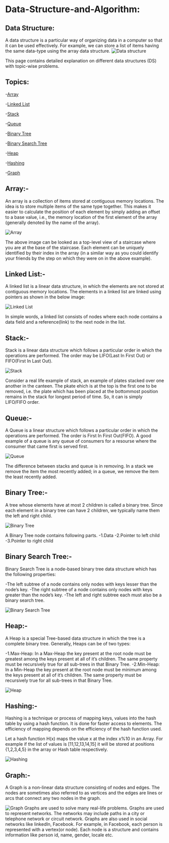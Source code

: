 # Data-Structure-and-Algorithm:

## Data Structure:

A data structure is a particular way of organizing data in a computer so that it can be used effectively.
For example, we can store a list of items having the same data-type using the array data structure.
![Data structure](https://upload.wikimedia.org/wikipedia/commons/0/03/Untitled-Diagram-183.png)

This page contains detailed explanation on different data structures (DS) with topic-wise problems.

## Topics:

-[Array](https://en.wikipedia.org/wiki/Array_data_structure)

-[Linked List](https://en.wikipedia.org/wiki/Linked_list)

-[Stack](https://en.wikipedia.org/wiki/Stack_(abstract_data_type))

-[Queue](https://en.wikipedia.org/wiki/Queue_(abstract_data_type))

-[Binary Tree](https://en.wikipedia.org/wiki/Binary_tree)

-[Binary Search Tree](https://en.wikipedia.org/wiki/Binary_search_tree)

-[Heap](https://en.wikipedia.org/wiki/Heap_(data_structure))

-[Hashing](https://en.wikipedia.org/wiki/Hash_table#Hashing)

-[Graph](https://en.wikipedia.org/wiki/Graph_(abstract_data_type))

## Array:-

An array is a collection of items stored at contiguous memory locations. The idea is to store multiple items of the same type together. This makes it easier to calculate the position of each element by simply adding an offset to a base value, i.e., the memory location of the first element of the array (generally denoted by the name of the array).

![Array](https://media.geeksforgeeks.org/wp-content/uploads/array-2.png)

The above image can be looked as a top-level view of a staircase where you are at the base of the staircase. Each element can be uniquely identified by their index in the array (in a similar way as you could identify your friends by the step on which they were on in the above example).

## Linked List:-

A linked list is a linear data structure, in which the elements are not stored at contiguous memory locations. The elements in a linked list are linked using pointers as shown in the below image:

![Linked List](https://media.geeksforgeeks.org/wp-content/cdn-uploads/gq/2013/03/Linkedlist.png)

In simple words, a linked list consists of nodes where each node contains a data field and a reference(link) to the next node in the list.

## Stack:-

Stack is a linear data structure which follows a particular order in which the  operations are performed. The order may be LIFO(Last In First Out) or FIFO(First In Last Out).

![Stack](https://media.geeksforgeeks.org/wp-content/cdn-uploads/gq/2013/03/stack.png)

Consider a real life example of stack, an example of plates stacked over one another in the canteen. The pkate ehich is at the top is  the first one to be removed, i.e. the plate which has been placed at the bottommost position remains in the stack for longest period of time. So, it can is simply LIFO/FIFO order.

## Queue:-

A Queue is a linear structure which follows a particular order in which the operations are performed. The order is First In First Out(FIFO). A good example of  a queue is any queue of consumers for a resourse where the consumer that came first is served first. 

![Queue](https://media.geeksforgeeks.org/wp-content/cdn-uploads/gq/2014/02/Queue.png)

The difference between stacks and queue is in removing. In a stack we remove the item the most recently added; in a queue, we remove the item the least recently added.

## Binary Tree:-

A tree whose elements have at most 2 children is called a binary tree. Since each element in a binary tree can have 2 children, we typically name them the left and right child.

![Binary Tree](https://www.geeksforgeeks.org/wp-content/uploads/binary-tree-to-DLL.png)

A Binary Tree node contains following parts.
-1.Data
-2.Pointer to left child
-3.Pointer to right child

## Binary Search Tree:-

Binary Search Tree is a node-based binary tree data structure which has the following properties:

-The left subtree of a node contains only nodes with keys lesser than the node’s key.
-The right subtree of a node contains only nodes with keys greater than the node’s key.
-The left and right subtree each must also be a binary search tree.

![Binary Search Tree](https://media.geeksforgeeks.org/wp-content/uploads/BSTSearch.png)

## Heap:-

A Heap is a special Tree-based data structure in which the tree is a complete binary tree. Generally, Heaps can be of two types:

-1.Max-Heap: In a Max-Heap the key present at the root node must be greatest among the keys present at all of it’s children. The same property must be recursively true for all sub-trees in that Binary Tree.
-2.Min-Heap: In a Min-Heap the key present at the root node must be minimum among the keys present at all of it’s children. The same property must be recursively true for all sub-trees in that Binary Tree.

![Heap](https://www.geeksforgeeks.org/wp-content/uploads/MinHeapAndMaxHeap-768x460.png)

## Hashing:-

Hashing is a technique or process of mapping keys, values into the hash table by using a hash function. It is done for faster access to elements. The efficiency of mapping depends on the efficiency of the hash function used.

Let a hash function H(x) maps the value x at the index x%10 in an Array. For example if the list of values is [11,12,13,14,15] it will be stored at positions {1,2,3,4,5} in the array or Hash table respectively.

![Hashing](https://www.geeksforgeeks.org/wp-content/uploads/HashingDataStructure-min-768x384.png)

## Graph:-

A Graph is a non-linear data structure consisting of nodes and edges. The nodes are sometimes also referred to as vertices and the edges are lines or arcs that connect any two nodes in the graph.

![Graph](https://www.geeksforgeeks.org/wp-content/uploads/undirectedgraph.png)
Graphs are used to solve many real-life problems. Graphs are used to represent networks. The networks may include paths in a city or telephone network or circuit network. Graphs are also used in social networks like linkedIn, Facebook. 
For example, in Facebook, each person is represented with a vertex(or node). Each node is a structure and contains information like person id, name, gender, locale etc.
